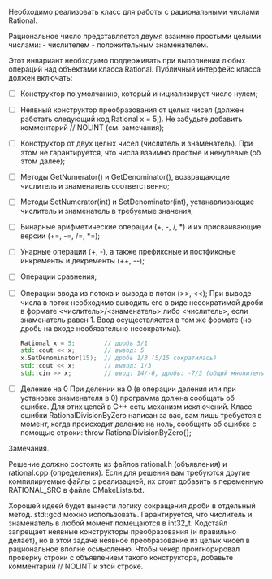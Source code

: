 Необходимо реализовать класс для работы с рациональными числами Rational.

Рациональное число представляется двумя взаимно простыми целыми числами:
    - числителем 
    - положительным знаменателем.

Этот инвариант необходимо поддерживать при выполнении любых операций над объектами класса Rational.
Публичный интерфейс класса должен включать:

- [ ] Конструктор по умолчанию, который инициализирует число нулем;

- [ ] Неявный конструктор преобразования от целых чисел 
    (должен работать следующий код Rational x = 5;).
    Не забудьте добавить комментарий // NOLINT (см. замечания);

- [ ] Конструктор от двух целых чисел (числитель и знаменатель).
    При этом не гарантируется, что числа взаимно простые и ненулевые (об этом далее);

- [ ] Методы GetNumerator() и GetDenominator(),
    возвращающие числитель и знаменатель соответственно;

- [ ] Методы SetNumerator(int) и SetDenominator(int),
    устанавливающие числитель и знаменатель в требуемые значения;

- [ ] Бинарные арифметические операции (+, -, /, *) 
    и их присваивающие версии (+=, -=, /=, *=);

- [ ] Унарные операции (+, -), а также префиксные и
    постфиксные инкременты и декременты (++, --);

- [ ] Операции сравнения;

- [ ] Операции ввода из потока и вывода в поток (>>, <<);
    При выводе числа в поток необходимо выводить его в виде несократимой дроби в формате
    <числитель>/<знаменатель> либо <числитель>, если знаменатель равен 1. Ввод осуществляется в том же формате (но дробь на входе необязательно несократима).
    ```cpp
    Rational x = 5;        // дробь 5/1
    std::cout << x;        // вывод: 5
    x.SetDenominator(15);  // дробь 1/3 (5/15 сократилась)
    std::cout << x;        // вывод: 1/3
    std::cin >> x;         // ввод: 14/-6, дробь: -7/3 (общий множитель 2; знаменатель > 0)
    ```

- [ ] Деление на 0
    При делении на 0 (в операции деления или при установке знаменателя в 0) 
    программа должна сообщать об ошибке. Для этих целей в C++ есть механизм исключений.
    Класс ошибки RationalDivisionByZero написан за вас, вам лишь требуется в момент, когда происходит деление на ноль, сообщить об ошибке с помощью строки:
    throw RationalDivisionByZero{};

Замечания.

Решение должно состоять из файлов rational.h (объявления) и rational.cpp (определения).
Если для решения вам требуются другие компилируемые файлы с реализацией, 
их стоит добавить в переменную RATIONAL_SRC в файле CMakeLists.txt.

Хорошей идеей будет вынести логику сокращения дроби в отдельный метод.
std::gcd можно использовать.
Гарантируется, что числитель и знаменатель в любой момент помещаются в int32_t.
Кодстайл запрещает неявные конструкторы преобразования (и правильно делает),
но в этой задаче неявное преобразование из целых чисел в рациональное вполне осмысленно.
Чтобы чекер проигнорировал проверку строки с объявлением такого конструктора, 
добавьте комментарий // NOLINT к этой строке.

